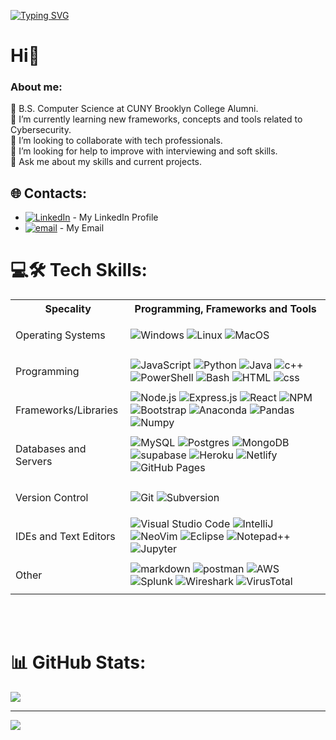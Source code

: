 [![Typing SVG](https://readme-typing-svg.demolab.com/?lines=I'm+Danil;Welcome+to+my+GitHub+Profile)](https://git.io/typing-svg)


# Hi👋

### About me:

🏫 B.S. Computer Science at CUNY Brooklyn College Alumni.<br>📖 I’m currently learning new frameworks, concepts and tools related to Cybersecurity.<br>👯 I’m looking to collaborate with tech professionals.<br>🤔 I’m looking for help to improve with interviewing and soft skills.<br>💬 Ask me about my skills and current projects.<br>


## 🌐 Contacts:
* [![LinkedIn](https://img.shields.io/badge/LinkedIn-%230077B5.svg?logo=linkedin&logoColor=white)](https://www.linkedin.com/in/ermodanil/) - My LinkedIn Profile
* [![email](https://img.shields.io/badge/Email-D14836?logo=gmail&logoColor=white)](mailto:ermodanil@gmail.com) - My Email

# 💻🛠️ Tech Skills:
<table>
  <th>Specality</th>
  <th>Programming, Frameworks and Tools</th>
  <tr>
    <td>
      <p>Operating Systems</p>
    </td>
    <td>
      <img alt="Windows" src="https://img.shields.io/badge/Windows-0078D6?style=for-the-badge&logo=windows&logoColor=white" />
      <img alt="Linux" src="https://img.shields.io/badge/Linux-FCC624?style=for-the-badge&logo=linux&logoColor=black">
      <img alt="MacOS" src="https://img.shields.io/badge/mac%20os-000000?style=for-the-badge&logo=apple&logoColor=white" />
    </td>
  </tr>
  <tr>
    <td>
      <p>Programming</p>
    </td>
    <td>
      <img alt="JavaScript" src="https://img.shields.io/badge/javascript-%23323330.svg?style=for-the-badge&logo=javascript&logoColor=%23F7DF1E"/>
      <img alt="Python" src="https://img.shields.io/badge/python-3670A0?style=for-the-badge&logo=python&logoColor=ffdd54"/>
      <img alt="Java" src="https://img.shields.io/badge/Java-ED8B00?style=for-the-badge&logo=openjdk&logoColor=white"/>
      <img alt="c++" src="https://img.shields.io/badge/c++-%2300599C.svg?style=for-the-badge&logo=c%2B%2B&logoColor=white"/>
      <img alt="PowerShell" src="https://img.shields.io/badge/PowerShell-%235391FE.svg?style=for-the-badge&logo=powershell&logoColor=white"/>
      <img alt="Bash" src="https://img.shields.io/badge/bash_script-%23121011.svg?style=for-the-badge&logo=gnu-bash&logoColor=white"/>
      <img alt="HTML" src="https://img.shields.io/badge/html5-%23E34F26.svg?style=for-the-badge&logo=html5&logoColor=white"/>
      <img alt="css" src="https://img.shields.io/badge/css3-%231572B6.svg?style=for-the-badge&logo=css3&logoColor=white"/>
    </td>
  </tr>
  <tr>
    <td>
      <p>Frameworks/Libraries</p>
    </td>
    <td>
      <img alt="Node.js" src="https://img.shields.io/badge/node.js-6DA55F?style=for-the-badge&logo=node.js&logoColor=white"/>
      <img alt="Express.js" src="https://img.shields.io/badge/express.js-%23404d59.svg?style=for-the-badge&logo=express&logoColor=%2361DAFB"/>
      <img alt="React" src="https://img.shields.io/badge/react-%2320232a.svg?style=for-the-badge&logo=react&logoColor=%2361DAFB"/>
      <img alt="NPM" src="https://img.shields.io/badge/NPM-%23CB3837.svg?style=for-the-badge&logo=npm&logoColor=white"/>
      <img alt="Bootstrap" src="https://img.shields.io/badge/bootstrap-%238511FA.svg?style=for-the-badge&logo=bootstrap&logoColor=white"/>
      <img alt="Anaconda" src="https://img.shields.io/badge/Anaconda-%2344A833.svg?style=for-the-badge&logo=anaconda&logoColor=white"/>
      <img alt="Pandas" src="https://img.shields.io/badge/pandas-%23150458.svg?style=for-the-badge&logo=pandas&logoColor=white"/>
      <img alt="Numpy" src="https://img.shields.io/badge/numpy-%23013243.svg?style=for-the-badge&logo=numpy&logoColor=white"/>
    </td>
  </tr>
  <tr>
    <td>
      <p>Databases and Servers</p>
    </td>
    <td>
      <img alt="MySQL" src="https://img.shields.io/badge/mysql-%2300f.svg?style=for-the-badge&logo=mysql&logoColor=white"/>
      <img alt="Postgres" src ="https://img.shields.io/badge/postgres-%23316192.svg?style=for-the-badge&logo=postgresql&logoColor=white"/>
      <img alt="MongoDB" src ="https://img.shields.io/badge/MongoDB-%234ea94b.svg?style=for-the-badge&logo=mongodb&logoColor=white"/>
      <img alt="supabase" src="https://shields.io/badge/supabase-black?logo=supabase&style=for-the-badge"/>
      <img alt="Heroku" src="https://img.shields.io/badge/heroku-%23430098.svg?style=for-the-badge&logo=heroku&logoColor=white"/>
      <img alt="Netlify" src="https://img.shields.io/badge/Netlify-00C7B7?style=for-the-badge&logo=netlify&logoColor=white"/>
      <img alt="GitHub Pages" src="https://img.shields.io/badge/github%20pages-121013?style=for-the-badge&logo=github&logoColor=white"/>
    </td>
  </tr>
  <tr>
    <td>
      <p>Version Control</p>
    </td>
    <td>
      <img alt="Git" src="https://img.shields.io/badge/git-%23F05033.svg?style=for-the-badge&logo=git&logoColor=white"/>
      <img alt ="Subversion" src="https://img.shields.io/badge/Subversion-809CC9?style=for-the-badge&logo=subversion&logoColor=white"/>
    </td>
  </tr>
  <tr>
    <td>
      <p>IDEs and Text Editors</p>
    </td>
    <td>
      <img alt="Visual Studio Code" src="https://img.shields.io/badge/VisualStudioCode-0078d7.svg?style=for-the-badge&logo=visual-studio-code&logoColor=white"/>
      <img alt="IntelliJ" src="https://img.shields.io/badge/Intellij%20Idea-000?logo=intellij-idea&style=for-the-badge"/>
      <img alt="NeoVim" src="https://img.shields.io/badge/Neovim-57A143?logo=neovim&logoColor=white&style=for-the-badge"/>
      <img alt="Eclipse" src="https://img.shields.io/badge/Eclipse%20IDE-2C2255?style=for-the-badge&logo=eclipseide&logoColor=white"/>
      <img alt="Notepad++" src="https://img.shields.io/badge/Notepad++-90E59A.svg?style=for-the-badge&logo=notepad%2b%2b&logoColor=black"/>
      <img alt="Jupyter" src="https://img.shields.io/badge/Jupyter%20Notebook-F37626?style=flat-square&logo=jupyter&logoColor=white"/>
    </td>
  </tr>
  <tr>
    <td>
      <p>Other</p>
    </td>
    <td>
      <img alt="markdown" src="https://img.shields.io/badge/Markdown-000000?style=for-the-badge&logo=markdown&logoColor=white"/>
      <img alt="postman" src="https://img.shields.io/badge/Postman-FF6C37?style=for-the-badge&logo=Postman&logoColor=white"/>
      <img alt="AWS" src="https://img.shields.io/badge/AWS-%23FF9900.svg?style=for-the-badge&logo=amazon-aws&logoColor=white"/>
      <img alt="Splunk" src="https://img.shields.io/badge/splunk-%23000000.svg?style=for-the-badge&logo=splunk&logoColor=white"/>
      <img alt="Wireshark" src="https://img.shields.io/badge/-Wireshark-%231679A7?style=for-the-badge&logo=wireshark&logoColor=white"/>
      <img alt="VirusTotal" src="https://img.shields.io/badge/-VirusTotal-%23394EFF?style=for-the-badge&logo=virustotal&logoColor=white"/>
    </td>
  </tr>
 </table>

<br></br>


# 📊 GitHub Stats:
![](https://github-readme-stats.vercel.app/api/top-langs/?username=danace38&theme=dark&hide_border=false&include_all_commits=false&count_private=false&layout=compact)

---
[![](https://visitcount.itsvg.in/api?id=danace38&icon=0&color=0)](https://visitcount.itsvg.in)

